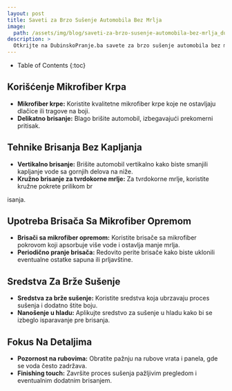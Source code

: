 ```yaml
---
layout: post
title: Saveti za Brzo Sušenje Automobila Bez Mrlja
image: 
  path: /assets/img/blog/saveti-za-brzo-susenje-automobila-bez-mrlja_dubinsko-pranje-ba.png
description: >
  Otkrijte na DubinskoPranje.ba savete za brzo sušenje automobila bez mrlja. Trikovi za korišćenje pravih krpa i sredstava kako biste postigli savršen rezultat.
---
```



- Table of Contents
{:toc}


## Korišćenje Mikrofiber Krpa

- **Mikrofiber krpe:** Koristite kvalitetne mikrofiber krpe koje ne ostavljaju dlačice ili tragove na boji.
- **Delikatno brisanje:** Blago brišite automobil, izbegavajući prekomerni pritisak.

## Tehnike Brisanja Bez Kapljanja

- **Vertikalno brisanje:** Brišite automobil vertikalno kako biste smanjili kapljanje vode sa gornjih delova na niže.
- **Kružno brisanje za tvrdokorne mrlje:** Za tvrdokorne mrlje, koristite kružne pokrete prilikom br

isanja.

## Upotreba Brisača Sa Mikrofiber Opremom

- **Brisači sa mikrofiber opremom:** Koristite brisače sa mikrofiber pokrovom koji apsorbuje više vode i ostavlja manje mrlja.
- **Periodično pranje brisača:** Redovito perite brisače kako biste uklonili eventualne ostatke sapuna ili prljavštine.

## Sredstva Za Brže Sušenje

- **Sredstva za brže sušenje:** Koristite sredstva koja ubrzavaju proces sušenja i dodatno štite boju.
- **Nanošenje u hladu:** Aplikujte sredstvo za sušenje u hladu kako bi se izbeglo isparavanje pre brisanja.

## Fokus Na Detaljima

- **Pozornost na rubovima:** Obratite pažnju na rubove vrata i panela, gde se voda često zadržava.
- **Finishing touch:** Završite proces sušenja pažljivim pregledom i eventualnim dodatnim brisanjem.